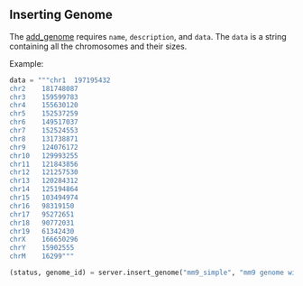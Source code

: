 ## Inserting Genome

The [add_genome](http://deepblue.mpi-inf.mpg.de/api.html#api-add_genome) requires ```name```, ```description```, and ```data```.
The ```data``` is a string containing all the chromosomes and their sizes.

Example:

```python
data = """chr1	197195432
chr2	181748087
chr3	159599783
chr4	155630120
chr5	152537259
chr6	149517037
chr7	152524553
chr8	131738871
chr9	124076172
chr10	129993255
chr11	121843856
chr12	121257530
chr13	120284312
chr14	125194864
chr15	103494974
chr16	98319150
chr17	95272651
chr18	90772031
chr19	61342430
chrX	166650296
chrY	15902555
chrM	16299"""

(status, genome_id) = server.insert_genome("mm9_simple", "mm9 genome with the main chromosomes", data, user_key)
```